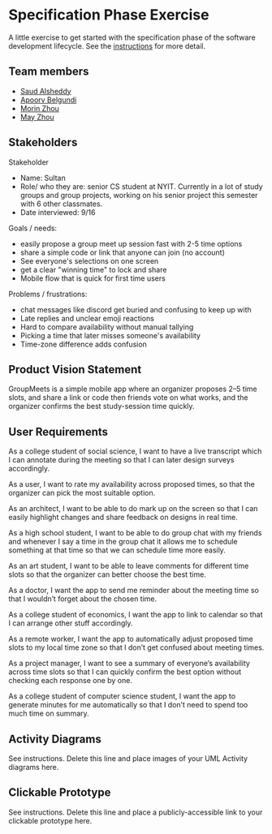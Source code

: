 # Specification Phase Exercise

A little exercise to get started with the specification phase of the software development lifecycle. See the [instructions](instructions.md) for more detail.

## Team members

- [Saud Alsheddy](https://github.com/Saud-Al5)
- [Apoorv Belgundi](https://github.com/apoorvib)
- [Morin Zhou](https://github.com/Morinzzz)
- [May Zhou](https://github.com/zz4206)

## Stakeholders

Stakeholder
- Name: Sultan
- Role/ who they are: senior CS student at NYIT. Currently in a lot of study groups and group projects, working on his senior project this semester with 6 other classmates.
- Date interviewed: 9/16

Goals / needs:
- easily propose a group meet up session fast with 2-5 time options
- share a simple code or link that anyone can join (no account)
- See everyone's selections on one screen
- get a clear "winning time" to lock and share
- Mobile flow that is quick for first time users

Problems / frustrations:
- chat messages like discord get buried and confusing to keep up with
- Late replies and unclear emoji reactions
- Hard to compare availability without manual tallying
- Picking a time that later misses someone's availability
- Time-zone difference adds confusion

## Product Vision Statement

GroupMeets is a simple mobile app where an organizer proposes 2–5 time slots, and share a link or code then friends vote on what works, and the organizer confirms the best study-session time quickly.

## User Requirements

As a college student of social science, I want to have a live transcript which I can annotate during the meeting so that I can later design surveys accordingly.

As a user, I want to rate my availability across proposed times, so that the organizer can pick the most suitable option.

As an architect, I want to be able to do mark up on the screen so that I can easily highlight changes and share feedback on designs in real time.

As a high school student, I want to be able to do group chat with my friends and whenever I say a time in the group chat it allows me to schedule something at that time so that we can schedule time more easily.

As an art student, I want to be able to leave comments for different time slots so that the organizer can better choose the best time.

As a doctor, I want the app to send me reminder about the meeting time so that I wouldn’t forget about the chosen time.

As a college student of economics, I want the app to link to calendar so that I can arrange other stuff accordingly.

As a remote worker, I want the app to automatically adjust proposed time slots to my local time zone so that I don’t get confused about meeting times.

As a project manager, I want to see a summary of everyone’s availability across time slots so that I can quickly confirm the best option without checking each response one by one.

As a college student of computer science student, I want the app to generate minutes for me automatically so that I don’t need to spend too much time on summary.

## Activity Diagrams

See instructions. Delete this line and place images of your UML Activity diagrams here.

## Clickable Prototype

See instructions. Delete this line and place a publicly-accessible link to your clickable prototype here.

